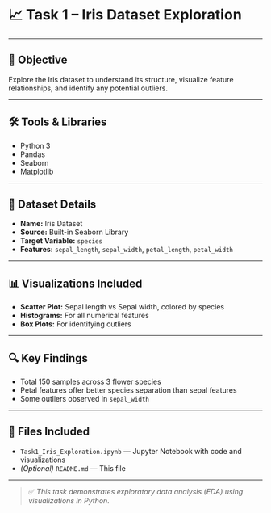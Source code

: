 # 📈 Task 1 – Iris Dataset Exploration

---
## 🎯 Objective

Explore the Iris dataset to understand its structure, visualize feature relationships, and identify any potential outliers.

---
## 🛠️ Tools & Libraries

- Python 3
- Pandas
- Seaborn
- Matplotlib

---

## 📂 Dataset Details

- **Name:** Iris Dataset  
- **Source:** Built-in Seaborn Library  
- **Target Variable:** `species`  
- **Features:** `sepal_length`, `sepal_width`, `petal_length`, `petal_width`

---

## 📊 Visualizations Included

- **Scatter Plot:** Sepal length vs Sepal width, colored by species
- **Histograms:** For all numerical features
- **Box Plots:** For identifying outliers

---

## 🔍 Key Findings

- Total 150 samples across 3 flower species
- Petal features offer better species separation than sepal features
- Some outliers observed in `sepal_width`

---

## 📁 Files Included

- `Task1_Iris_Exploration.ipynb` — Jupyter Notebook with code and visualizations
- *(Optional)* `README.md` — This file

---

> ✅ *This task demonstrates exploratory data analysis (EDA) using visualizations in Python.*
